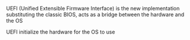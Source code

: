 UEFI (Unified Extensible Firmware Interface) is the new implementation substituting the classic BIOS, acts as a bridge between the hardware and the OS

UEFI initialize the hardware for the OS to use 